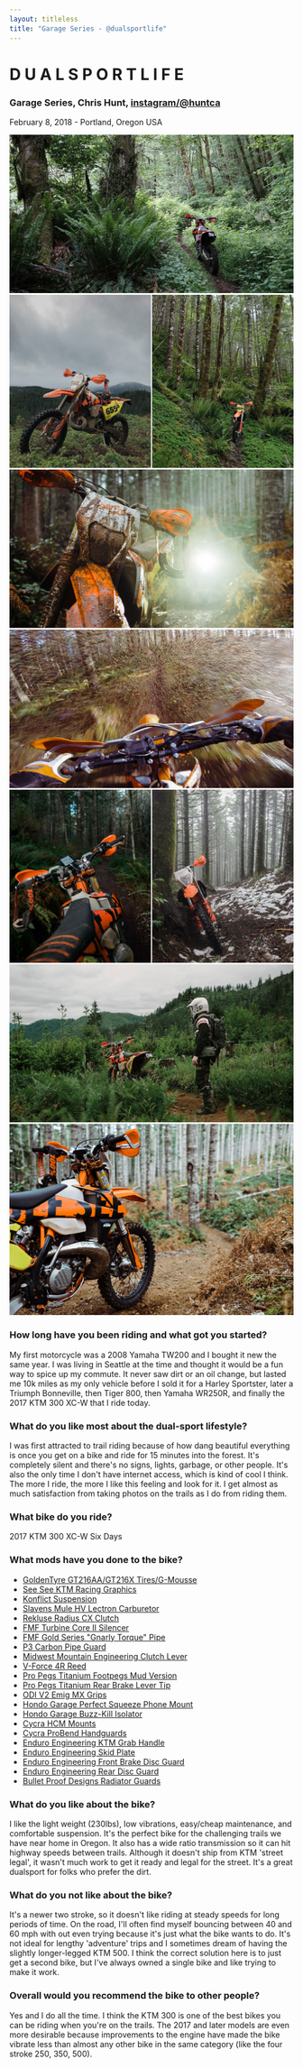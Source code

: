 ```yaml
---
layout: titleless
title: "Garage Series - @dualsportlife"
---
```


# D U A L S P O R T L I F E
### Garage Series, Chris Hunt, [instagram/@huntca](https://www.instagram.com/huntca)
February 8, 2018 - Portland, Oregon USA

![](dualsportlife-1.jpg)
![](dualsportlife-2.jpg)
![](dualsportlife-3.jpg)
![](dualsportlife-4.jpg)
![](dualsportlife-5.jpg)
![](dualsportlife-6.jpg)
![](dualsportlife-7.jpg)

### How long have you been riding and what got you started?

My first motorcycle was a 2008 Yamaha TW200 and I bought it new the same year. I was living in Seattle at the time and thought it would be a fun way to spice up my commute. It never saw dirt or an oil change, but lasted me 10k miles as my only vehicle before I sold it for a Harley Sportster, later a Triumph Bonneville, then Tiger 800, then Yamaha WR250R, and finally the 2017 KTM 300 XC-W that I ride today.

### What do you like most about the dual-sport lifestyle?

I was first attracted to trail riding because of how dang beautiful everything is once you get on a bike and ride for 15 minutes into the forest. It's completely silent and there's no signs, lights, garbage, or other people. It's also the only time I don't have internet access, which is kind of cool I think. The more I ride, the more I like this feeling and look for it. I get almost as much satisfaction from taking photos on the trails as I do from riding them.

### What bike do you ride?

2017 KTM 300 XC-W Six Days

### What mods have you done to the bike?

- [GoldenTyre GT216AA/GT216X Tires/G-Mousse](https://www.goldentyrewest.com)
- [See See KTM Racing Graphics](http://chrshnt.com/2kVTDhP)
- [Konflict Suspension](http://www.konflictmotorsports.com)
- [Slavens Mule HV Lectron Carburetor](http://chrshnt.com/2mTlouJ)
- [Rekluse Radius CX Clutch](http://chrshnt.com/2maAuKh)
- [FMF Turbine Core II Silencer](http://chrshnt.com/2k9hYOV)
- [FMF Gold Series "Gnarly Torque" Pipe](http://chrshnt.com/2majio9)
- [P3 Carbon Pipe Guard](http://chrshnt.com/2maBhed)
- [Midwest Mountain Engineering Clutch Lever](http://chrshnt.com/2gQiqQo)
- [V-Force 4R Reed](http://chrshnt.com/2qBdKrs)
- [Pro Pegs Titanium Footpegs Mud Version](http://chrshnt.com/2kVBn82)
- [Pro Pegs Titanium Rear Brake Lever Tip](http://chrshnt.com/2kVrU0H)
- [ODI V2 Emig MX Grips](http://chrshnt.com/2ByiQVT)
- [Hondo Garage Perfect Squeeze Phone Mount](http://chrshnt.com/2kWYwXU)
- [Hondo Garage Buzz-Kill Isolator](http://chrshnt.com/2kyUiGu)
- [Cycra HCM Mounts](http://chrshnt.com/2mbStQF)
- [Cycra ProBend Handguards](http://chrshnt.com/2qxU3Ro)
- [Enduro Engineering KTM Grab Handle ](http://chrshnt.com/2gc8Rw4)
- [Enduro Engineering Skid Plate](http://chrshnt.com/2g8bIoC)
- [Enduro Engineering Front Brake Disc Guard](http://chrshnt.com/2iUsy1m)
- [Enduro Engineering Rear Disc Guard](http://chrshnt.com/2geJFVO)
- [Bullet Proof Designs Radiator Guards](http://chrshnt.com/2k98KSL)

### What do you like about the bike?

I like the light weight (230lbs), low vibrations, easy/cheap maintenance, and comfortable suspension. It's the perfect bike for the challenging trails we have near home in Oregon. It also has a wide ratio transmission so it can hit highway speeds between trails. Although it doesn't ship from KTM 'street legal', it wasn't much work to get it ready and legal for the street. It's a great dualsport for folks who prefer the dirt.

### What do you not like about the bike?

It's a newer two stroke, so it doesn't like riding at steady speeds for long periods of time. On the road, I'll often find myself bouncing between 40 and 60 mph with out even trying because it's just what the bike wants to do. It's not ideal for lengthy 'adventure' trips and I sometimes dream of having the slightly longer-legged KTM 500. I think the correct solution here is to just get a second bike, but I've always owned a single bike and like trying to make it work.

### Overall would you recommend the bike to other people?

Yes and I do all the time. I think the KTM 300 is one of the best bikes you can be riding when you're on the trails. The 2017 and later models are even more desirable because improvements to the engine have made the bike vibrate less than almost any other bike in the same category (like the four stroke 250, 350, 500).

